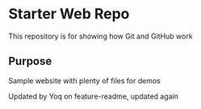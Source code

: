 # Starter Web Repo

This repository is for showing how Git and GitHub work

## Purpose

Sample website with plenty of files for demos

Updated by Yoq on feature-readme, updated again
